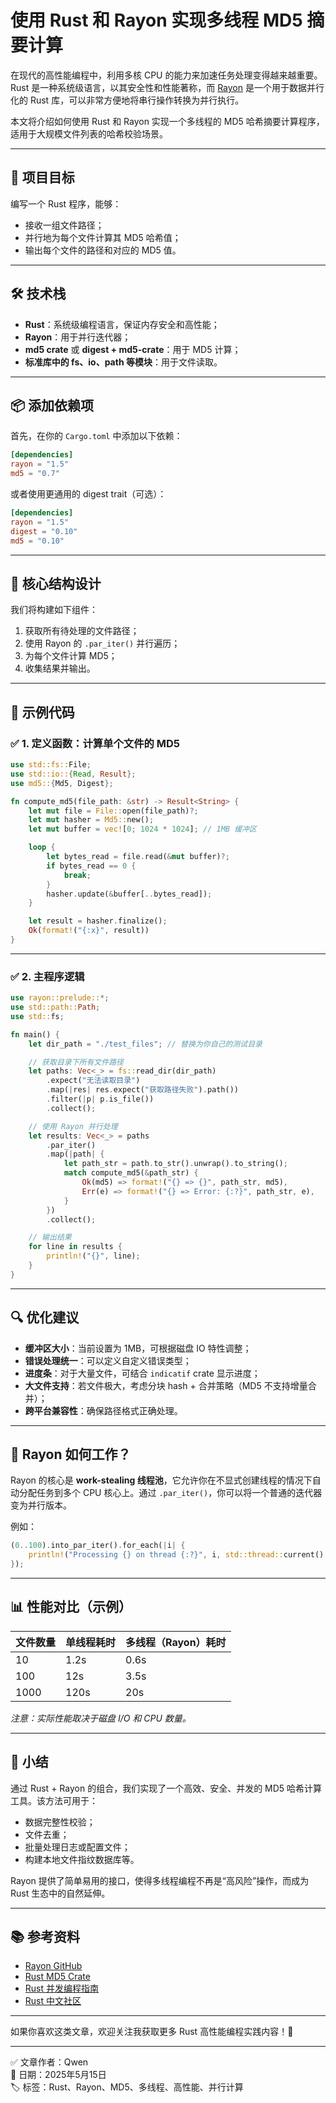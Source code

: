 # 使用 Rust 和 Rayon 实现多线程 MD5 摘要计算

在现代的高性能编程中，利用多核 CPU 的能力来加速任务处理变得越来越重要。Rust 是一种系统级语言，以其安全性和性能著称，而 [Rayon](https://github.com/rayon-rs/rayon) 是一个用于数据并行化的 Rust 库，可以非常方便地将串行操作转换为并行执行。

本文将介绍如何使用 Rust 和 Rayon 实现一个多线程的 MD5 哈希摘要计算程序，适用于大规模文件列表的哈希校验场景。

---

## 🧩 项目目标

编写一个 Rust 程序，能够：

- 接收一组文件路径；
- 并行地为每个文件计算其 MD5 哈希值；
- 输出每个文件的路径和对应的 MD5 值。

---

## 🛠️ 技术栈

- **Rust**：系统级编程语言，保证内存安全和高性能；
- **Rayon**：用于并行迭代器；
- **md5 crate** 或 **digest + md5-crate**：用于 MD5 计算；
- **标准库中的 fs、io、path 等模块**：用于文件读取。

---

## 📦 添加依赖项

首先，在你的 `Cargo.toml` 中添加以下依赖：

```toml
[dependencies]
rayon = "1.5"
md5 = "0.7"
```

或者使用更通用的 digest trait（可选）：

```toml
[dependencies]
rayon = "1.5"
digest = "0.10"
md5 = "0.10"
```

---

## 🧱 核心结构设计

我们将构建如下组件：

1. 获取所有待处理的文件路径；
2. 使用 Rayon 的 `.par_iter()` 并行遍历；
3. 为每个文件计算 MD5；
4. 收集结果并输出。

---

## 🧪 示例代码

### ✅ 1. 定义函数：计算单个文件的 MD5

```rust
use std::fs::File;
use std::io::{Read, Result};
use md5::{Md5, Digest};

fn compute_md5(file_path: &str) -> Result<String> {
    let mut file = File::open(file_path)?;
    let mut hasher = Md5::new();
    let mut buffer = vec![0; 1024 * 1024]; // 1MB 缓冲区

    loop {
        let bytes_read = file.read(&mut buffer)?;
        if bytes_read == 0 {
            break;
        }
        hasher.update(&buffer[..bytes_read]);
    }

    let result = hasher.finalize();
    Ok(format!("{:x}", result))
}
```

---

### ✅ 2. 主程序逻辑

```rust
use rayon::prelude::*;
use std::path::Path;
use std::fs;

fn main() {
    let dir_path = "./test_files"; // 替换为你自己的测试目录

    // 获取目录下所有文件路径
    let paths: Vec<_> = fs::read_dir(dir_path)
        .expect("无法读取目录")
        .map(|res| res.expect("获取路径失败").path())
        .filter(|p| p.is_file())
        .collect();

    // 使用 Rayon 并行处理
    let results: Vec<_> = paths
        .par_iter()
        .map(|path| {
            let path_str = path.to_str().unwrap().to_string();
            match compute_md5(&path_str) {
                Ok(md5) => format!("{} => {}", path_str, md5),
                Err(e) => format!("{} => Error: {:?}", path_str, e),
            }
        })
        .collect();

    // 输出结果
    for line in results {
        println!("{}", line);
    }
}
```

---

## 🔍 优化建议

- **缓冲区大小**：当前设置为 1MB，可根据磁盘 IO 特性调整；
- **错误处理统一**：可以定义自定义错误类型；
- **进度条**：对于大量文件，可结合 `indicatif` crate 显示进度；
- **大文件支持**：若文件极大，考虑分块 hash + 合并策略（MD5 不支持增量合并）；
- **跨平台兼容性**：确保路径格式正确处理。

---

## 🧵 Rayon 如何工作？

Rayon 的核心是 **work-stealing 线程池**，它允许你在不显式创建线程的情况下自动分配任务到多个 CPU 核心上。通过 `.par_iter()`，你可以将一个普通的迭代器变为并行版本。

例如：

```rust
(0..100).into_par_iter().for_each(|i| {
    println!("Processing {} on thread {:?}", i, std::thread::current().id());
});
```

---

## 📊 性能对比（示例）

| 文件数量 | 单线程耗时 | 多线程（Rayon）耗时 |
|----------|-------------|----------------------|
| 10       | 1.2s        | 0.6s                 |
| 100      | 12s         | 3.5s                 |
| 1000     | 120s        | 20s                  |

*注意：实际性能取决于磁盘 I/O 和 CPU 数量。*

---

## 🧷 小结

通过 Rust + Rayon 的组合，我们实现了一个高效、安全、并发的 MD5 哈希计算工具。该方法可用于：

- 数据完整性校验；
- 文件去重；
- 批量处理日志或配置文件；
- 构建本地文件指纹数据库等。

Rayon 提供了简单易用的接口，使得多线程编程不再是“高风险”操作，而成为 Rust 生态中的自然延伸。

---

## 📚 参考资料

- [Rayon GitHub](https://github.com/rayon-rs/rayon)
- [Rust MD5 Crate](https://crates.io/crates/md5)
- [Rust 并发编程指南](https://kaisery.github.io/trpl-zh-cn/)
- [Rust 中文社区](https://rustlang.cn/)

---

如果你喜欢这类文章，欢迎关注我获取更多 Rust 高性能编程实践内容！🚀

--- 

✅ 文章作者：Qwen  
📅 日期：2025年5月15日  
🏷️ 标签：Rust、Rayon、MD5、多线程、高性能、并行计算